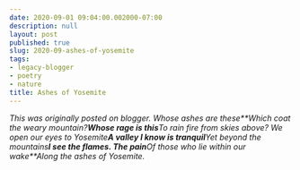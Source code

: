 ```yaml
---
date: 2020-09-01 09:04:00.002000-07:00
description: null
layout: post
published: true
slug: 2020-09-ashes-of-yosemite
tags:
- legacy-blogger
- poetry
- nature
title: Ashes of Yosemite
---
```



*This was originally posted on blogger.*
*Whose ashes are these**Which coat the weary mountain?**Whose rage is this**To rain fire from skies above?* *We open our eyes to Yosemite**A valley I know is tranquil**Yet beyond the mountains**I see the flames. The pain**Of those who lie within our wake**Along the ashes of Yosemite.*